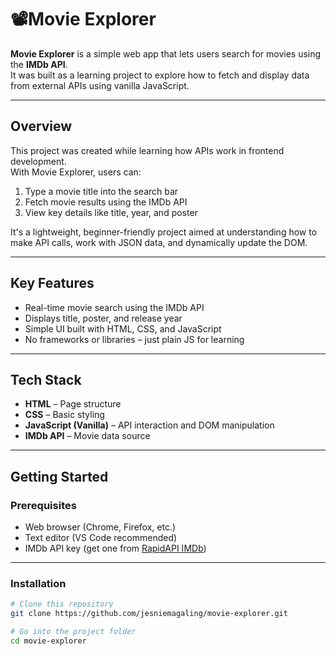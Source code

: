 # 📽Movie Explorer

**Movie Explorer** is a simple web app that lets users search for movies using the **IMDb API**.  
It was built as a learning project to explore how to fetch and display data from external APIs using vanilla JavaScript.

---

## Overview

This project was created while learning how APIs work in frontend development.  
With Movie Explorer, users can:

1. Type a movie title into the search bar  
2. Fetch movie results using the IMDb API  
3. View key details like title, year, and poster

It's a lightweight, beginner-friendly project aimed at understanding how to make API calls, work with JSON data, and dynamically update the DOM.

---

## Key Features

- Real-time movie search using the IMDb API
- Displays title, poster, and release year
- Simple UI built with HTML, CSS, and JavaScript
- No frameworks or libraries – just plain JS for learning

---

## Tech Stack

- **HTML** – Page structure  
- **CSS** – Basic styling  
- **JavaScript (Vanilla)** – API interaction and DOM manipulation  
- **IMDb API** – Movie data source  

---

## Getting Started

### Prerequisites

- Web browser (Chrome, Firefox, etc.)
- Text editor (VS Code recommended)
- IMDb API key (get one from [RapidAPI IMDb](https://rapidapi.com/apidojo/api/imdb8/))

---

### Installation

```bash
# Clone this repository
git clone https://github.com/jesniemagaling/movie-explorer.git

# Go into the project folder
cd movie-explorer
